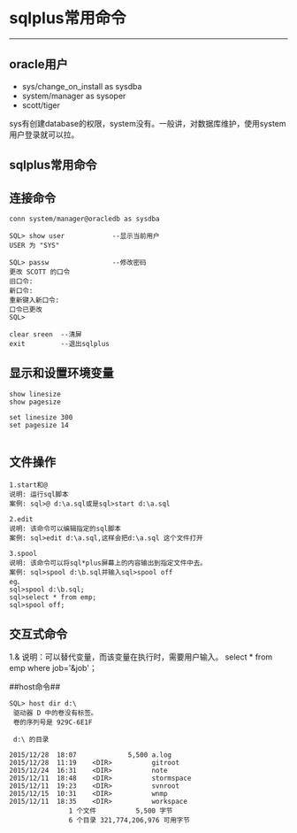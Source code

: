 # sqlplus常用命令 #

----------

## oracle用户 ##
- sys/change_on_install as sysdba
- system/manager as sysoper
- scott/tiger

sys有创建database的权限，system没有。一般讲，对数据库维护，使用system用户登录就可以拉。

## sqlplus常用命令 ##

## 连接命令 ##

```
conn system/manager@oracledb as sysdba

SQL> show user			  --显示当前用户
USER 为 "SYS"

SQL> passw                --修改密码
更改 SCOTT 的口令
旧口令:
新口令:
重新键入新口令:
口令已更改
SQL>

clear sreen  --清屏
exit 		 --退出sqlplus
```
## 显示和设置环境变量 ##
```
show linesize
show pagesize

set linesize 300
set pagesize 14


```
## 文件操作 ##
```
1.start和@
说明: 运行sql脚本
案例: sql>@ d:\a.sql或是sql>start d:\a.sql

2.edit
说明: 该命令可以编辑指定的sql脚本
案例: sql>edit d:\a.sql,这样会把d:\a.sql 这个文件打开

3.spool
说明: 该命令可以将sql*plus屏幕上的内容输出到指定文件中去。
案例: sql>spool d:\b.sql并输入sql>spool off
eg、
sql>spool d:\b.sql;
sql>select * from emp;
sql>spool off;
```

## 交互式命令 ##

1.&
说明：可以替代变量，而该变量在执行时，需要用户输入。
select * from emp where job='&job'；

##host命令##

```
SQL> host dir d:\
 驱动器 D 中的卷没有标签。
 卷的序列号是 929C-6E1F

 d:\ 的目录

2015/12/28  18:07             5,500 a.log
2015/12/28  11:19    <DIR>          gitroot
2015/12/24  16:31    <DIR>          note
2015/12/11  18:48    <DIR>          stormspace
2015/12/11  19:23    <DIR>          svnroot
2015/12/15  10:31    <DIR>          wnmp
2015/12/11  18:35    <DIR>          workspace
               1 个文件          5,500 字节
               6 个目录 321,774,206,976 可用字节
```